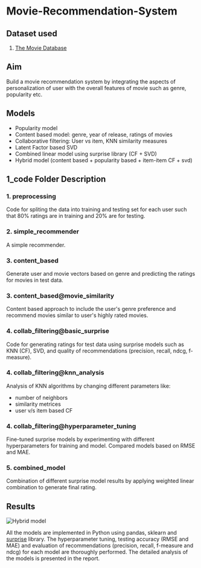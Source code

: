 # Movie-Recommendation-System

## Dataset used

1. [The Movie Database](https://www.kaggle.com/datasets/rounakbanik/the-movies-dataset)

## Aim

Build a movie recommendation system by integrating the aspects of personalization of user with the overall features of movie such as genre, popularity etc.

## Models

* Popularity model
* Content based model: genre, year of release, ratings of movies
* Collaborative filtering: User vs item, KNN similarity measures
* Latent Factor based SVD
* Combined linear model using surprise library (CF + SVD)
* Hybrid model (content based + popularity based + item-item CF + svd)

## 1_code Folder Description

### 1. preprocessing

Code for spliting the data into training and testing set for each user such that 80% ratings are in training and 20% are for testing.

### 2. simple_recommender

A simple recommender.

### 3. content_based

Generate user and movie vectors based on genre and predicting the ratings for movies in test data.

### 3. content_based@movie_similarity

Content based approach to include the user's genre preference and recommend movies similar to user's highly rated movies.

### 4. collab_filtering@basic_surprise

Code for generating ratings for test data using surprise models such as KNN (CF), SVD, and quality of recommendations (precision, recall, ndcg, f-measure).

### 4. collab_filtering@knn_analysis

Analysis of KNN algorithms by changing different parameters like:

* number of neighbors
* similarity metrices
* user v/s item based CF

### 4. collab_filtering@hyperparameter_tuning

Fine-tuned surprise models by experimenting with different hyperparameters for training and model. Compared models based on RMSE and MAE.

### 5. combined_model

Combination of different surprise model results by applying weighted linear combination to generate final rating.

## Results

![Hybrid model](Results/images/Hybrid_Model.png)

All the models are implemented in Python using pandas, sklearn and [surprise](http://surpriselib.com/) library. The hyperparameter tuning, testing accuracy (RMSE and MAE) and evaluation of recommendations (precision, recall, f-measure and ndcg) for each model are thoroughly performed. The detailed analysis of the models is presented in the report.
